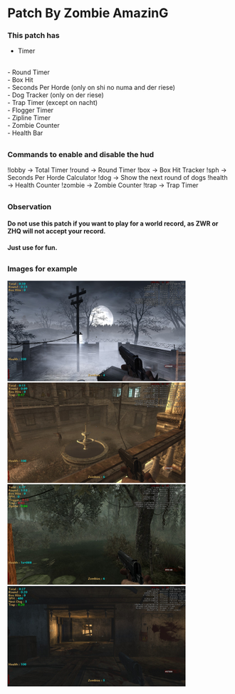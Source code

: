 # Patch By Zombie AmazinG
### This patch has
- Timer
<br>
- Round Timer
<br>
- Box Hit
<br>
- Seconds Per Horde (only on shi no numa and der riese)
<br>
- Dog Tracker (only on der riese)
<br>
- Trap Timer (except on nacht)
<br>
- Flogger Timer
<br>
- Zipline Timer
<br>
- Zombie Counter
<br>
- Health Bar

##

### Commands to enable and disable the hud

!lobby -> Total Timer
!round -> Round Timer
!box -> Box Hit Tracker
!sph -> Seconds Per Horde Calculator
!dog -> Show the next round of dogs
!health -> Health Counter
!zombie -> Zombie Counter
!trap -> Trap Timer

##

### Observation
#### Do not use this patch if you want to play for a world record, as ZWR or ZHQ will not accept your record.
#### Just use for fun.

##
### Images for example
<img src="./images/shot0058.jpg" alt="Nacht Der Untoten" width="400" height="225">
<img src="./images/shot0057.jpg" alt="Verruckt" width="400" height="225">
<img src="./images/shot0056.jpg" alt="Shi No Numa" width="400" height="225">
<img src="./images/shot0055.jpg" alt="Der Riese" width="400" height="225">
